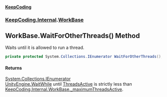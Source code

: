 #### [KeepCoding](index.md 'index')
### [KeepCoding.Internal](KeepCoding_Internal.md 'KeepCoding.Internal').[WorkBase](KeepCoding_Internal_WorkBase.md 'KeepCoding.Internal.WorkBase')
## WorkBase.WaitForOtherThreads() Method
Waits until it is allowed to run a thread.  
```csharp
private protected System.Collections.IEnumerator WaitForOtherThreads();
```
#### Returns
[System.Collections.IEnumerator](https://docs.microsoft.com/en-us/dotnet/api/System.Collections.IEnumerator 'System.Collections.IEnumerator')  
[UnityEngine.WaitWhile](https://docs.microsoft.com/en-us/dotnet/api/UnityEngine.WaitWhile 'UnityEngine.WaitWhile') until [ThreadsActive](KeepCoding_Internal_WorkBase_ThreadsActive.md 'KeepCoding.Internal.WorkBase.ThreadsActive') is strictly less than [KeepCoding.Internal.WorkBase._maximumThreadsActive](https://docs.microsoft.com/en-us/dotnet/api/KeepCoding.Internal.WorkBase._maximumThreadsActive 'KeepCoding.Internal.WorkBase._maximumThreadsActive').
